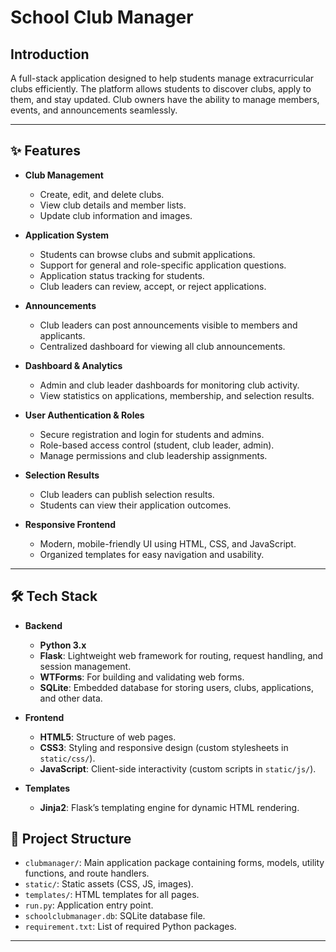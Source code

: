 # School Club Manager

## Introduction

A full-stack application designed to help students manage extracurricular clubs efficiently. The platform allows students to discover clubs, apply to them, and stay updated. Club owners have the ability to manage members, events, and announcements seamlessly.  

---

## ✨ Features

- **Club Management**

  - Create, edit, and delete clubs.
  - View club details and member lists.
  - Update club information and images.

- **Application System**

  - Students can browse clubs and submit applications.
  - Support for general and role-specific application questions.
  - Application status tracking for students.
  - Club leaders can review, accept, or reject applications.

- **Announcements**

  - Club leaders can post announcements visible to members and applicants.
  - Centralized dashboard for viewing all club announcements.

- **Dashboard & Analytics**

  - Admin and club leader dashboards for monitoring club activity.
  - View statistics on applications, membership, and selection results.

- **User Authentication & Roles**

  - Secure registration and login for students and admins.
  - Role-based access control (student, club leader, admin).
  - Manage permissions and club leadership assignments.

- **Selection Results**

  - Club leaders can publish selection results.
  - Students can view their application outcomes.

- **Responsive Frontend**
  - Modern, mobile-friendly UI using HTML, CSS, and JavaScript.
  - Organized templates for easy navigation and usability.

---

## 🛠️ Tech Stack

- **Backend**

  - **Python 3.x**
  - **Flask**: Lightweight web framework for routing, request handling, and session management.
  - **WTForms**: For building and validating web forms.
  - **SQLite**: Embedded database for storing users, clubs, applications, and other data.

- **Frontend**

  - **HTML5**: Structure of web pages.
  - **CSS3**: Styling and responsive design (custom stylesheets in `static/css/`).
  - **JavaScript**: Client-side interactivity (custom scripts in `static/js/`).

- **Templates**

  - **Jinja2**: Flask’s templating engine for dynamic HTML rendering.

## 📝 Project Structure
  - `clubmanager/`: Main application package containing forms, models, utility functions, and route handlers.
  - `static/`: Static assets (CSS, JS, images).
  - `templates/`: HTML templates for all pages.
  - `run.py`: Application entry point.
  - `schoolclubmanager.db`: SQLite database file.
  - `requirement.txt`: List of required Python packages.

---
